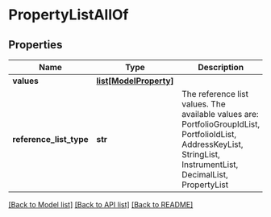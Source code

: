 # PropertyListAllOf


## Properties
Name | Type | Description | Notes
------------ | ------------- | ------------- | -------------
**values** | [**list[ModelProperty]**](ModelProperty.md) |  | 
**reference_list_type** | **str** | The reference list values. The available values are: PortfolioGroupIdList, PortfolioIdList, AddressKeyList, StringList, InstrumentList, DecimalList, PropertyList | 

[[Back to Model list]](../README.md#documentation-for-models) [[Back to API list]](../README.md#documentation-for-api-endpoints) [[Back to README]](../README.md)


